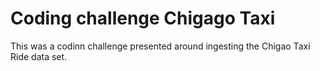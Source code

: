 # Coding challenge Chigago Taxi 

This was a codinn challenge presented around ingesting the Chigao Taxi Ride data set. 